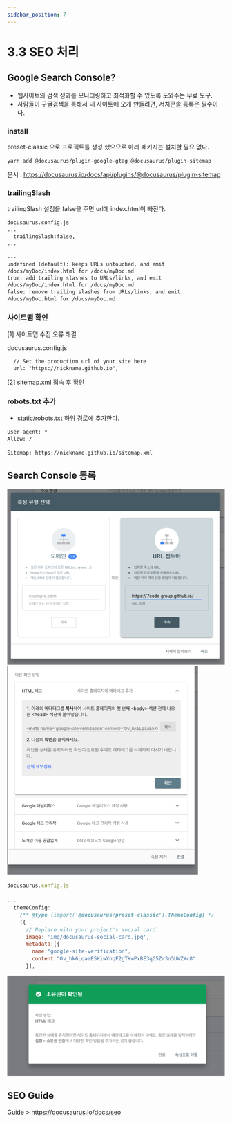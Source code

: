 ```yaml
---
sidebar_position: 7
---
```



# 3.3 SEO 처리


## Google Search Console?

- 웹사이트의 검색 성과를 모니터링하고 최적화할 수 있도록 도와주는 무료 도구. 
- 사람들이 구글검색을 통해서 내 사이트에 오게 만들려면, 서치콘솔 등록은 필수이다.  

### install

preset-classic 으로 프로젝트를 생성 했으므로 아래 패키지는 설치할 필요 없다.  
```
yarn add @docusaurus/plugin-google-gtag @docusaurus/plugin-sitemap
```

문서 : https://docusaurus.io/docs/api/plugins/@docusaurus/plugin-sitemap  


### trailingSlash

trailingSlash 설정을 false을 주면 url에 index.html이 빠진다.  

```
docusaurus.config.js
...
  trailingSlash:false,
...

---
undefined (default): keeps URLs untouched, and emit /docs/myDoc/index.html for /docs/myDoc.md
true: add trailing slashes to URLs/links, and emit /docs/myDoc/index.html for /docs/myDoc.md
false: remove trailing slashes from URLs/links, and emit /docs/myDoc.html for /docs/myDoc.md
```

### 사이트맵 확인

[1] 사이트맵 수집 오류 해결

docusaurus.config.js
```
  // Set the production url of your site here
  url: "https://nickname.github.io",
```

[2]
sitemap.xml 접속 후 확인

### robots.txt 추가

- static/robots.txt 하위 경로에 추가한다.

```
User-agent: *
Allow: /

Sitemap: https://nickname.github.io/sitemap.xml
```

## Search Console 등록


![Alt text](image-10.png)
![Alt text](image-11.png)

```js
docusaurus.config.js

...
  themeConfig:
    /** @type {import('@docusaurus/preset-classic').ThemeConfig} */
    ({
      // Replace with your project's social card
      image: 'img/docusaurus-social-card.jpg',
      metadata:[{
        name:"google-site-verification", 
        content:"Ov_hk6LqaaE5KiwXnqF2gTKwPxBE3qG5Zr3o5UWZXc8"
      }],
```

![Alt text](image-12.png)

## SEO Guide

Guide > https://docusaurus.io/docs/seo